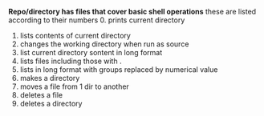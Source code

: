 **Repo/directory has files that cover basic shell operations**
these are listed according to their numbers
0. prints current directory
1. lists contents of current directory
2. changes the working directory when run as source
3. list current directory sontent in long format
4. lists files including those with .
5. lists in long format with groups replaced by numerical value
6. makes a directory
7. moves a file from 1 dir to another
8. deletes a file
9. deletes a directory